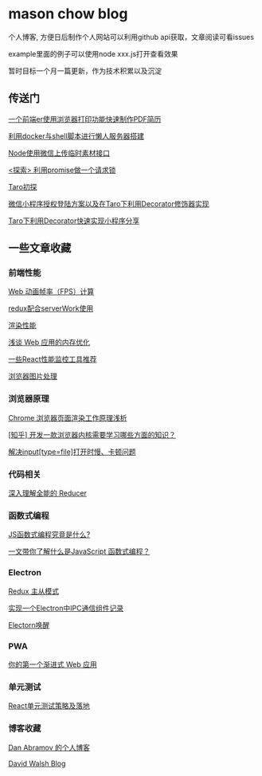 # mason chow blog

个人博客, 方便日后制作个人网站可以利用github api获取，文章阅读可看issues

example里面的例子可以使用node xxx.js打开查看效果

暂时目标一个月一篇更新，作为技术积累以及沉淀

## 传送门

[一个前端er使用浏览器打印功能快速制作PDF简历](https://github.com/BryantZhou/blog/issues/1)

[利用docker与shell脚本进行懒人服务器搭建](https://github.com/BryantZhou/blog/issues/2)

[Node使用微信上传临时素材接口](https://github.com/BryantZhou/blog/issues/3)

[<探索> 利用promise做一个请求锁](https://github.com/BryantZhou/blog/issues/4)

[Taro初探](https://github.com/BryantZhou/blog/issues/5)

[微信小程序授权登陆方案以及在Taro下利用Decorator修饰器实现](https://github.com/BryantZhou/blog/issues/6)

[Taro下利用Decorator快速实现小程序分享](https://github.com/BryantZhou/blog/issues/7)

## 一些文章收藏

### 前端性能

[Web 动画帧率（FPS）计算](https://cloud.tencent.com/developer/article/1136705)

[redux配合serverWork使用](https://dassur.ma/things/react-redux-comlink/)

[渲染性能](https://github.com/sundway/blog/issues/2)

[浅谈 Web 应用的内存优化](https://news.aotu.io/a/5d42b14da91c930069fab4ca?utm_medium=lite02_web&utm_source=aotu_io)

[一些React性能监控工具推荐](https://wulv.site/2017-07-01/react-perf-tools.html)

[浏览器图片处理](https://images.guide/)


### 浏览器原理

[Chrome 浏览器页面渲染工作原理浅析](https://www.xuejiayuan.net/blog/4715edc9c6fa414cb549357232014af3)

[[知乎] 开发一款浏览器内核需要学习哪些方面的知识？](https://www.zhihu.com/question/20736986)

[解决input[type=file]打开时慢、卡顿问题](https://segmentfault.com/a/1190000010397414)



### 代码相关

[深入理解全能的 Reducer](https://juejin.im/post/5d499b38518825052b0ecc1c)



### 函数式编程

[JS函数式编程究竟是什么?](https://juejin.im/post/5d4a14f8f265da03f12e42c6)

[一文带你了解什么是JavaScript 函数式编程？](https://juejin.im/post/5cb30e2ce51d456e63760450)



### Electron

[Redux 主从模式](https://ekoneko.github.io/blog/redux/redux-cluster/)

[实现一个Electron中IPC通信组件记录](https://juejin.im/post/5cbc4cf75188251af26d33fc)

[Electorn唤醒](https://zhuanlan.zhihu.com/p/76172940)


### PWA

[你的第一个渐进式 Web 应用](https://developers.google.com/web/fundamentals/codelabs/your-first-pwapp/?hl=zh-cn)

### 单元测试

[React单元测试策略及落地](https://www.infoq.cn/article/AsmLfdI3Pi_vEPxpO3Lu)

### 博客收藏

[Dan Abramov 的个人博客](https://overreacted.io/)

[David Walsh Blog](https://davidwalsh.name/)

